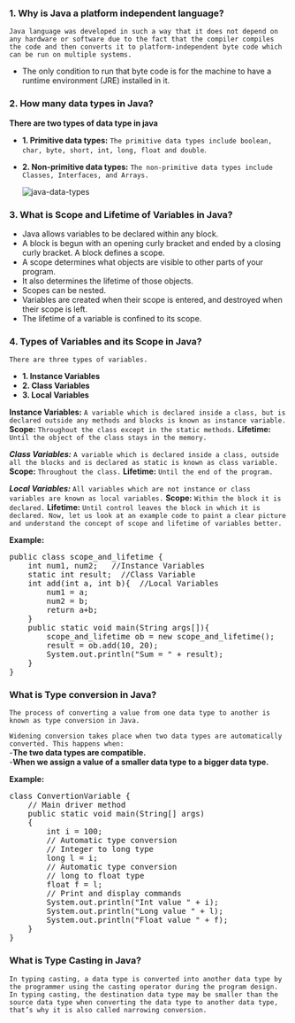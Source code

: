 ### 1. Why is Java a platform independent language?
`Java language was developed in such a way that it does not depend on any hardware or software due to the fact that the compiler compiles the code and then converts it to platform-independent byte code which can be run on multiple systems.`

 - The only condition to run that byte code is for the machine to have a runtime environment (JRE) installed in it.
### 2. How many data types in Java?
**There are two types of data type in java**

- **1. Primitive data types:** `The primitive data types include boolean, char, byte, short, int, long, float and double`.
- **2. Non-primitive data types:** `The non-primitive data types include Classes, Interfaces, and Arrays.`

   ![java-data-types](https://user-images.githubusercontent.com/53125546/154004892-b68cc95f-40e7-4126-b487-4fb83ce1d9c4.png)
### 3. What is Scope and Lifetime of Variables in Java?

- Java allows variables to be declared within any block.
- A block is begun with an opening curly bracket and ended by a closing curly bracket. A block defines a scope.
- A scope determines what objects are visible to other parts of your program. 
- It also determines the lifetime of those objects.
- Scopes can be nested.
- Variables are created when their scope is entered, and destroyed when their scope is left.
- The lifetime of a variable is confined to its scope.
### 4. Types of Variables and its Scope in Java?
`There are three types of variables.`

- **1. Instance Variables**
- **2. Class Variables**
- **3. Local Variables**

**Instance Variables:**
`A variable which is declared inside a class, but is declared outside any methods and blocks is known as instance variable.`
**Scope:** `Throughout the class except in the static methods.`
**Lifetime:** `Until the object of the class stays in the memory.`

***Class Variables:***
`A variable which is declared inside a class, outside all the blocks and is declared as static is known as class variable.`
**Scope:** `Throughout the class.`
**Lifetime:** `Until the end of the program.`

***Local Variables:***
`All variables which are not instance or class variables are known as local variables.`
**Scope:** `Within the block it is declared.`
**Lifetime:** `Until control leaves the block in which it is declared.
Now, let us look at an example code to paint a clear picture and understand the concept of scope and lifetime of variables better.`

**Example:**
<pre>public class scope_and_lifetime {
    int num1, num2;   //Instance Variables
    static int result;  //Class Variable
    int add(int a, int b){  //Local Variables
        num1 = a;
        num2 = b;
        return a+b;
    }
    public static void main(String args[]){
        scope_and_lifetime ob = new scope_and_lifetime();
        result = ob.add(10, 20);
        System.out.println("Sum = " + result);
    }
}</pre>

### What is Type conversion in Java?
`The process of converting a value from one data type to another is known as type conversion in Java.`

`Widening conversion takes place when two data types are automatically converted. This happens when:`</br>
-**The two data types are compatible.**</br>
-**When we assign a value of a smaller data type to a bigger data type.**</br>

**Example:**
<pre>
class ConvertionVariable {
    // Main driver method
    public static void main(String[] args)
    {
        int i = 100; 
        // Automatic type conversion
        // Integer to long type
        long l = i;
        // Automatic type conversion
        // long to float type
        float f = l;
        // Print and display commands
        System.out.println("Int value " + i);
        System.out.println("Long value " + l);
        System.out.println("Float value " + f);
    }
}
</pre>

### What is Type Casting in Java?
`In typing casting, a data type is converted into another data type by the programmer using the casting operator during the program design. In typing casting, the destination data type may be smaller than the source data type when converting the data type to another data type, that’s why it is also called narrowing conversion.`


